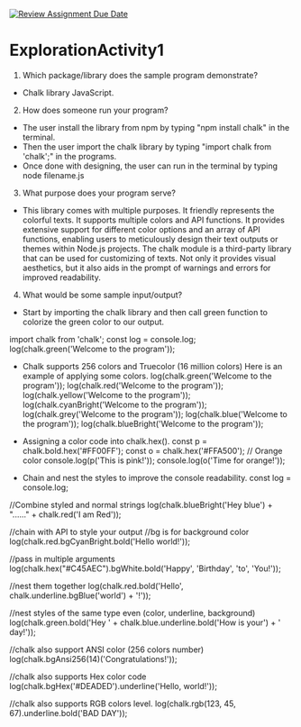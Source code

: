 [![Review Assignment Due Date](https://classroom.github.com/assets/deadline-readme-button-24ddc0f5d75046c5622901739e7c5dd533143b0c8e959d652212380cedb1ea36.svg)](https://classroom.github.com/a/oB7VDeFN)
# ExplorationActivity1
1. Which package/library does the sample program demonstrate?
- Chalk library JavaScript.
  
2. How does someone run your program?
- The user install the library from npm by typing "npm install chalk" in the terminal.
- Then the user import the chalk library by typing "import chalk from 'chalk';" in the programs.
- Once done with designing, the user can run in the terminal by typing node filename.js
  
3. What purpose does your program serve?
- This library comes with multiple purposes. It friendly represents the colorful texts. It supports multiple colors and API functions. It provides extensive support for different color options and an array of API functions, enabling users to meticulously design their text outputs or themes within Node.js projects. The chalk module is a third-party library that can be used for customizing of texts. Not only it provides visual aesthetics, but it also aids in the prompt of warnings and errors for improved readability.

4. What would be some sample input/output?

-  Start by importing the chalk library and then call green function to colorize the green color to our output.

import chalk from 'chalk';
const log = console.log;
log(chalk.green('Welcome to the program'));


- Chalk supports 256 colors and Truecolor (16 million colors) Here is an example of applying some colors.
log(chalk.green('Welcome to the program'));
log(chalk.red('Welcome to the program'));
log(chalk.yellow('Welcome to the program'));
log(chalk.cyanBright('Welcome to the program'));
log(chalk.grey('Welcome to the program'));
log(chalk.blue('Welcome to the program'));
log(chalk.blueBright('Welcome to the program'));

- Assigning a color code into chalk.hex(<color code>).
const p = chalk.bold.hex('#FF00FF');
const o = chalk.hex('#FFA500'); // Orange color
console.log(p('This is pink!'));
console.log(o('Time for orange!'));

- Chain and nest the styles to improve the console readability.
const log = console.log;

//Combine styled and normal strings
log(chalk.blueBright('Hey blue') + "......" + chalk.red('I am Red'));

//chain with API to style your output
//bg is for background color
log(chalk.red.bgCyanBright.bold('Hello world!'));

//pass in multiple arguments
log(chalk.hex("#C45AEC").bgWhite.bold('Happy', 'Birthday', 'to', 'You!'));

//nest them together
log(chalk.red.bold('Hello', chalk.underline.bgBlue('world') + '!'));

//nest styles of the same type even (color, underline, background)
log(chalk.green.bold('Hey ' + chalk.blue.underline.bold('How is your') + ' day!'));

//chalk also support ANSI color (256 colors number)
log(chalk.bgAnsi256(14)('Congratulations!'));

//chalk also supports Hex color code
log(chalk.bgHex('#DEADED').underline('Hello, world!'));

//chalk also supports RGB colors level.
log(chalk.rgb(123, 45, 67).underline.bold('BAD DAY'));






